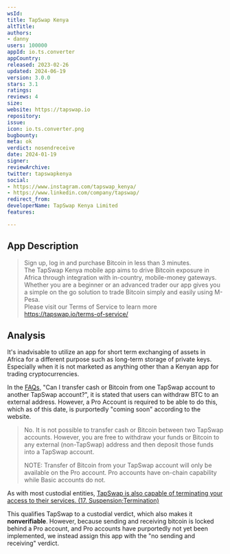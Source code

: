 ```yaml
---
wsId: 
title: TapSwap Kenya
altTitle: 
authors:
- danny
users: 100000
appId: io.ts.converter
appCountry: 
released: 2023-02-26
updated: 2024-06-19
version: 3.0.0
stars: 3.1
ratings: 
reviews: 4
size: 
website: https://tapswap.io
repository: 
issue: 
icon: io.ts.converter.png
bugbounty: 
meta: ok
verdict: nosendreceive
date: 2024-01-19
signer: 
reviewArchive: 
twitter: tapswapkenya
social:
- https://www.instagram.com/tapswap_kenya/
- https://www.linkedin.com/company/tapswap/
redirect_from: 
developerName: TapSwap Kenya Limited
features: 

---
```


## App Description

> Sign up, log in and purchase Bitcoin in less than 3 minutes.<br>
The TapSwap Kenya mobile app aims to drive Bitcoin exposure in Africa through integration with in-country, mobile-money gateways. Whether you are a beginner or an advanced trader our app gives you a simple on the go solution to trade Bitcoin simply and easily using M-Pesa.<br>
Please visit our Terms of Service to learn more https://tapswap.io/terms-of-service/

## Analysis

It's inadvisable to utilize an app for short term exchanging of assets in Africa for a different purpose such as long-term storage of private keys. Especially when it is not marketed as anything other than a Kenyan app for trading cryptocurrencies.

In the [FAQs,](https://tapswap.io/faqs/) "Can I transfer cash or Bitcoin from one TapSwap account to another TapSwap account?", it is stated that users can withdraw BTC to an external address. However, a Pro Account is required to be able to do this, which as of this date, is purportedly "coming soon" according to the website.

> No. It is not possible to transfer cash or Bitcoin between two TapSwap accounts. However, you are free to withdraw your funds or Bitcoin to any external (non-TapSwap) address and then deposit those funds into a TapSwap account.
>
> NOTE: Transfer of Bitcoin from your TapSwap account will only be available on the Pro account. Pro accounts have on-chain capability while Basic accounts do not.

As with most custodial entities, [TapSwap is also capable of terminating your access to their services. (17. Suspension;Termination)](https://tapswap.io/terms-of-service/)

This qualifies TapSwap to a custodial verdict, which also makes it **nonverifiable**. However, because sending and receiving bitcoin is locked behind a Pro account, and Pro accounts have purportedly not yet been implemented, we instead assign this app with the "no sending and receiving" verdict. 